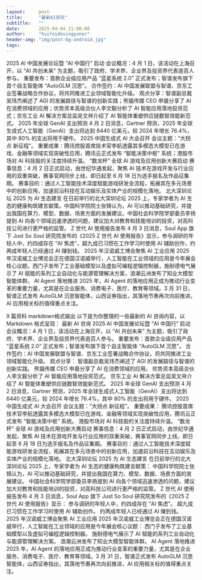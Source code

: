 ```yaml
---
layout:     post
title:      "最新AI资讯"
subtitle:   ""
date:       2025-04-04 21:00:00
author:     "huifeidexingyuner"
header-img: "img/post-bg-android.jpg"
tags:
---
```


2025 AI 中国发展论坛暨 “AI 中国行” 启动
会议概况：4 月 1 日，该活动在上海召开，以 “AI 共创未来” 为主题，吸引了政府、学术界、企业界及投资界代表逾百人参与。
重要发布：首款企业级应用产品 “蓝星系统 2.0” 正式发布；智谱发布旗下首个自主智能体 “AutoGLM 沉思”。
合作签约：AI 中国发展联盟与智谱、京东工业签署战略合作协议，将共同推进工业领域智能化升级。
观点分享：智谱副总裁吴玮杰阐述了 AGI 的发展路径与智谱的创新实践；熊猫传媒 CEO 申晨分享了 AI 在消费领域的应用；优势资本高级合伙人李文毅分析了 AI 智能应用落地投资范式；京东工业 AI 解决方案总监吴文祥介绍了 AI 智能体重塑供应链数智效能新范式。
2025 年全球 GenAI 支出预测
4 月 2 日消息，Gartner 预测，2025 年全球生成式人工智能（GenAI）支出将达到 6440 亿美元，较 2024 年增长 76.4%，其中 80% 的支出将用于硬件。
2025 中国生成式 AI 大会召开
会议主题：“大拐点 新征程”。
重要成果：腾讯控股首席技术官李航透露其多模态大模型已在游戏、金融等领域实现突破性应用，腾讯云正式发布 “智能决策中枢” 系统；港股市场对 AI 科技股的关注度持续升温。
“数龙杯” 全球 AI 游戏及应用创新大赛启动
赛事信息：4 月 2 日正式启动，由世纪华通发起，聚焦 AI 技术在游戏开发与行业应用的双重突破，赛事官网同步上线，即日起至 6 月 18 日为选手报名及作品征集期。
赛事目的：通过人工智能技术深度赋能游戏研发全流程，拓展其在多元场景中的创新应用，加速前沿科技在互动娱乐及实体产业的规模化落地。
北大深圳论坛 2025 为 AI 生态建言
在日前举行的北大深圳论坛 2025 上，专家学者为 AI 生态的健康构筑建言献策。中国科学院院士张锦认为，AI 可以推动基础研究，并提出我国在算力、模型、数据、场景方面的发展建议。中国社会科学院学部委员李扬提到 AI 向各个领域迅速渗透的问题，建议加大对教育和技能培训的投资，对高科技公司进行更严格的监管。
Z 世代 AI 使用报告发布
4 月 3 日消息，Soul App 旗下 Just So Soul 研究院发布的《2025 Z 世代 AI 使用报告》显示，参与调研的年轻人中，约四成存在 “AI 焦虑”，超九成已习惯在工作学习时使用 AI 辅助创作，约两成年轻人已经通过 AI 赚到钱。
2025 年汉诺威工博会聚焦 AI 工业应用
2025 年汉诺威工业博览会正在德国汉诺威举行，人工智能在工业领域的应用是今年展会核心议题。西门子发布了工业基础模型以及虚拟可编程逻辑控制器，施耐德电气展示了 AI 赋能的系列工业自动化与能源管理解决方案，浪潮云洲发布了知业大模型智能体群。
AI Agent 落地推进
2025 年，AI Agent 的落地应用正成为推动行业变革的重要力量，尤其是在企业服务、消费电子、医疗、教育等领域。3 月 31 日，智谱正式发布 AutoGLM 沉思智能体，山西证券指出，其落地节奏再次向前推进，AI 应用相关标的值得重点关注。

9 篇资料
markdown格式输出
以下是为你整理的一些最新的 AI 咨询内容，以 Markdown 格式呈现：
最新 AI 咨询
2025 AI 中国发展论坛暨 “AI 中国行” 启动
会议概况：4 月 1 日，该活动在上海召开，以 “AI 共创未来” 为主题，吸引了政府、学术界、企业界及投资界代表逾百人参与。
重要发布：首款企业级应用产品 “蓝星系统 2.0” 正式发布；智谱发布旗下首个自主智能体 “AutoGLM 沉思”。
合作签约：AI 中国发展联盟与智谱、京东工业签署战略合作协议，将共同推进工业领域智能化升级。
观点分享：
智谱副总裁吴玮杰阐述了 AGI 的发展路径与智谱的创新实践。
熊猫传媒 CEO 申晨分享了 AI 在消费领域的应用。
优势资本高级合伙人李文毅分析了 AI 智能应用落地投资范式。
京东工业 AI 解决方案总监吴文祥介绍了 AI 智能体重塑供应链数智效能新范式。
2025 年全球 GenAI 支出预测
4 月 2 日消息，Gartner 预测，2025 年全球生成式人工智能（GenAI）支出将达到 6440 亿美元，较 2024 年增长 76.4%，其中 80% 的支出将用于硬件。
2025 中国生成式 AI 大会召开
会议主题：“大拐点 新征程”。
重要成果：
腾讯控股首席技术官李航透露其多模态大模型已在游戏、金融等领域实现突破性应用，腾讯云正式发布 “智能决策中枢” 系统。
港股市场对 AI 科技股的关注度持续升温。
“数龙杯” 全球 AI 游戏及应用创新大赛启动
赛事信息：4 月 2 日正式启动，由世纪华通发起，聚焦 AI 技术在游戏开发与行业应用的双重突破，赛事官网同步上线，即日起至 6 月 18 日为选手报名及作品征集期。
赛事目的：通过人工智能技术深度赋能游戏研发全流程，拓展其在多元场景中的创新应用，加速前沿科技在互动娱乐及实体产业的规模化落地。
北大深圳论坛 2025 为 AI 生态建言
在日前举行的北大深圳论坛 2025 上，专家学者为 AI 生态的健康构筑建言献策：
中国科学院院士张锦认为，AI 可以推动基础研究，并提出我国在算力、模型、数据、场景方面的发展建议。
中国社会科学院学部委员李扬提到 AI 向各个领域迅速渗透的问题，建议加大对教育和技能培训的投资，对高科技公司进行更严格的监管。
Z 世代 AI 使用报告发布
4 月 3 日消息，Soul App 旗下 Just So Soul 研究院发布的《2025 Z 世代 AI 使用报告》显示：
参与调研的年轻人中，约四成存在 “AI 焦虑”。
超九成已习惯在工作学习时使用 AI 辅助创作。
约两成年轻人已经通过 AI 赚到钱。
2025 年汉诺威工博会聚焦 AI 工业应用
2025 年汉诺威工业博览会正在德国汉诺威举行，人工智能在工业领域的应用是今年展会核心议题：
西门子发布了工业基础模型以及虚拟可编程逻辑控制器。
施耐德电气展示了 AI 赋能的系列工业自动化与能源管理解决方案。
浪潮云洲发布了知业大模型智能体群。
AI Agent 落地推进
2025 年，AI Agent 的落地应用正成为推动行业变革的重要力量，尤其是在企业服务、消费电子、医疗、教育等领域。3 月 31 日，智谱正式发布 AutoGLM 沉思智能体，山西证券指出，其落地节奏再次向前推进，AI 应用相关标的值得重点关注。
